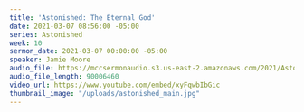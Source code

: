 ```yaml
---
title: 'Astonished: The Eternal God'
date: 2021-03-07 08:56:00 -05:00
series: Astonished
week: 10
sermon_date: 2021-03-07 00:00:00 -05:00
speaker: Jamie Moore
audio_file: https://mccsermonaudio.s3.us-east-2.amazonaws.com/2021/Astonished+2021/Astonished-+Week+10.mp3
audio_file_length: 90006460
video_url: https://www.youtube.com/embed/xyFqwbIbGic
thumbnail_image: "/uploads/astonished_main.jpg"
---
```


